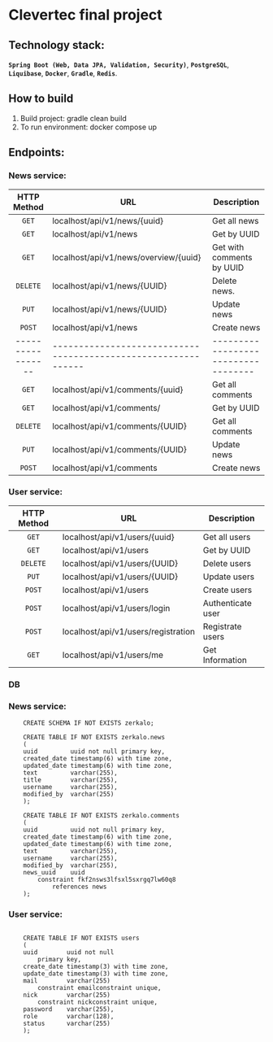 # Clevertec final project


##  Technology stack:
**`Spring Boot (Web, Data JPA, Validation, Security)`**, **`PostgreSQL`**, **`Liquibase`**, **`Docker`**, **`Gradle`**, **`Redis`**. 


## How to build
1. Build project: gradle clean build
2. To run environment: docker compose up

##  Endpoints:

### News service:

|   HTTP Method   | URL                                                          | Description                       |
|:---------------:|--------------------------------------------------------------|-----------------------------------|
|      `GET`      | localhost/api/v1/news/{uuid}                                 | Get all news                      |
|      `GET`      | localhost/api/v1/news                                        | Get by UUID                       |
|      `GET`      | localhost/api/v1/news/overview/{uuid}                        | Get with comments by UUID         |
|      `DELETE`   | localhost/api/v1/news/{UUID}                                 | Delete news.                      |
|      `PUT`      | localhost/api/v1/news/{UUID}                                 | Update news                       |
|      `POST`     | localhost/api/v1/news                                        | Create news                       |
|-----------------|--------------------------------------------------------------|-----------------------------------|
|      `GET`      | localhost/api/v1/comments/{uuid}                             | Get all comments                  |
|      `GET`      | localhost/api/v1/comments/                                   | Get by UUID                       |
|      `DELETE`   | localhost/api/v1/comments/{UUID}                             | Get all comments                  |
|      `PUT`      | localhost/api/v1/comments/{UUID}                             | Update news                       |
|      `POST`     | localhost/api/v1/comments                                    | Create news                       |

### User service:

|   HTTP Method   | URL                                                          | Description                       |
|:---------------:|--------------------------------------------------------------|-----------------------------------|
|      `GET`      | localhost/api/v1/users/{uuid}                                 | Get all users                    |
|      `GET`      | localhost/api/v1/users                                        | Get by UUID                      |
|      `DELETE`   | localhost/api/v1/users/{UUID}                                 | Delete users                     |
|      `PUT`      | localhost/api/v1/users/{UUID}                                 | Update users                     |
|      `POST`     | localhost/api/v1/users                                        | Create users                     |
|      `POST`     | localhost/api/v1/users/login                                  | Authenticate user                |
|      `POST`     | localhost/api/v1/users/registration                           | Registrate users                 |
|      `GET`      | localhost/api/v1/users/me                                     | Get Information                  |


### DB

### News service:
```postgresql
    CREATE SCHEMA IF NOT EXISTS zerkalo;

    CREATE TABLE IF NOT EXISTS zerkalo.news
    (
    uuid         uuid not null primary key,
    created_date timestamp(6) with time zone,
    updated_date timestamp(6) with time zone,
    text         varchar(255),
    title        varchar(255),
    username     varchar(255),
    modified_by  varchar(255)
    );
    
    CREATE TABLE IF NOT EXISTS zerkalo.comments
    (
    uuid         uuid not null primary key,
    created_date timestamp(6) with time zone,
    updated_date timestamp(6) with time zone,
    text         varchar(255),
    username     varchar(255),
    modified_by  varchar(255),
    news_uuid    uuid
        constraint fkf2nsws3lfsxl5sxrgq7lw60q8
            references news
    );
```
### User service:

```postgresql
    
    CREATE TABLE IF NOT EXISTS users
    (
    uuid        uuid not null
        primary key,
    create_date timestamp(3) with time zone,
    update_date timestamp(3) with time zone,
    mail        varchar(255)
        constraint emailconstraint unique,
    nick        varchar(255)
        constraint nickconstraint unique,
    password    varchar(255),
    role        varchar(128),
    status      varchar(255)
    );
    
   
```
